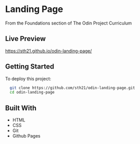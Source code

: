 # Landing Page

From the Foundations section of The Odin Project Curriculum

## Live Preview

https://sth21.github.io/odin-landing-page/

## Getting Started

To deploy this project:

```bash
  git clone https://github.com/sth21/odin-landing-page.git
  cd odin-landing-page
```

## Built With

- HTML
- CSS
- Git
- Github Pages
